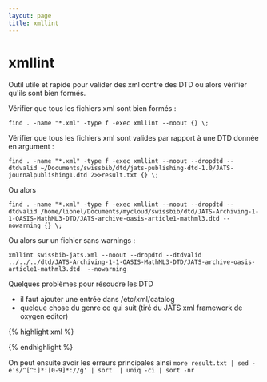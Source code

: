 ```yaml
---
layout: page
title: xmllint
---
```


# xmllint

Outil utile et rapide pour valider des xml contre des DTD ou alors vérifier qu'ils sont bien formés.

Vérifier que tous les fichiers xml sont bien formés :

`find . -name "*.xml" -type f -exec xmllint --noout {} \;`

Vérifier que tous les fichiers xml sont valides par rapport à une DTD donnée en argument :

`find . -name "*.xml" -type f -exec xmllint --noout --dropdtd --dtdvalid ~/Documents/swissbib/dtd/jats-publishing-dtd-1.0/JATS-journalpublishing1.dtd 2>>result.txt {} \;`

Ou alors

 `find . -name "*.xml" -type f -exec xmllint --noout --dropdtd --dtdvalid /home/lionel/Documents/mycloud/swissbib/dtd/JATS-Archiving-1-1-OASIS-MathML3-DTD/JATS-archive-oasis-article1-mathml3.dtd --nowarning {} \;`


Ou alors sur un fichier sans warnings :

`xmllint swissbib-jats.xml --noout --dropdtd --dtdvalid ../../../dtd/JATS-Archiving-1-1-OASIS-MathML3-DTD/JATS-archive-oasis-article1-mathml3.dtd  --nowarning`

Quelques problèmes pour résoudre les DTD

 * il faut ajouter une entrée dans /etc/xml/catalog
 * quelque chose du genre ce qui suit (tiré du JATS xml framework de oxygen editor)

{% highlight xml %}
<?xml version="1.0" encoding="UTF-8"?>
<!DOCTYPE catalog
  PUBLIC "-//OASIS//DTD Entity Resolution XML Catalog V3.0//EN" "http://www.oasis-open.org/committees/entity/release/1.0/catalog.dtd">
<catalog xmlns="urn:oasis:names:tc:entity:xmlns:xml:catalog" prefer="public">
   <group xml:base="." prefer="public">
      <public publicId="-//NLM//DTD BITS Book Interchange DTD v0.2 20121015//EN"
              uri="O2-book.dtd"/>
      <public publicId="-//NLM//DTD BITS Book Interchange DTD with OASIS and XHTML Tables v0.2 20121015//EN"
              uri="O2-book-ot.dtd"/>
      <public publicId="-//NLM//DTD JATS (Z39.96) Journal Publishing DTD v1.0 20120330//EN"
              uri="O2-blue.dtd"/>
      <public publicId="-//NLM//DTD JATS (Z39.96) Journal Publishing DTD with OASIS Tables v1.0 20120330//EN"
              uri="O2-blue-ot.dtd"/>
      <public publicId="-//NLM//DTD JATS (Z39.96) Journal Archiving and Interchange DTD v1.0 20120330//EN"
              uri="O2-green.dtd"/>
      <public publicId="-//NLM//DTD JATS (Z39.96) Journal Archiving and Interchange DTD with OASIS Tables v1.0 20120330//EN"
              uri="O2-green-ot.dtd"/>
      <public publicId="-//NLM//DTD JATS (Z39.96) Article Authoring DTD v1.0 20120330//EN"
              uri="O2-orange.dtd"/>
   </group>
</catalog>
{% endhighlight %}


On peut ensuite avoir les erreurs principales ainsi
`more result.txt | sed -e's/^[^:]*:[0-9]*://g' | sort  | uniq -ci | sort -nr`
